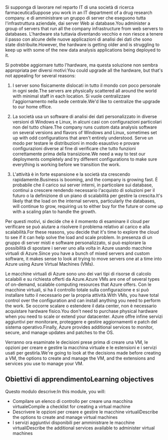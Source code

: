 <span data-ttu-id="23ebb-101">Si supponga di lavorare nel reparto IT di una società di ricerca farmaceutica</span><span class="sxs-lookup"><span data-stu-id="23ebb-101">Suppose you work in an IT department of a drug research company.</span></span> <span data-ttu-id="23ebb-102">e di amministrare un gruppo di server che eseguono tutta l'infrastruttura aziendale, dai server Web ai database.</span><span class="sxs-lookup"><span data-stu-id="23ebb-102">You administer a group of servers that run all the company infrastructure from web servers to databases.</span></span> <span data-ttu-id="23ebb-103">L'hardware sta tuttavia diventando vecchio e non riesce a tenere il passo con alcune delle nuove applicazioni di analisi dei dati che sono state distribuite.</span><span class="sxs-lookup"><span data-stu-id="23ebb-103">However, the hardware is getting older and is struggling to keep up with some of the new data analysis applications being deployed to it.</span></span>

<span data-ttu-id="23ebb-104">Si potrebbe aggiornare tutto l'hardware, ma questa soluzione non sembra appropriata per diversi motivi:</span><span class="sxs-lookup"><span data-stu-id="23ebb-104">You could upgrade all the hardware, but that's not appealing for several reasons:</span></span>

1. <span data-ttu-id="23ebb-105">I server sono fisicamente dislocati in tutto il mondo con poco personale in ogni sede.</span><span class="sxs-lookup"><span data-stu-id="23ebb-105">The servers are physically scattered all around the world with minimal staff in each location.</span></span> <span data-ttu-id="23ebb-106">Si vuole centralizzare l'aggiornamento nella sede centrale.</span><span class="sxs-lookup"><span data-stu-id="23ebb-106">We'd like to centralize the upgrade to our home office.</span></span>

1. <span data-ttu-id="23ebb-107">La società usa un software di analisi dei dati personalizzato in diverse versioni di Windows e Linux, in alcuni casi con configurazioni particolari non del tutto chiare.</span><span class="sxs-lookup"><span data-stu-id="23ebb-107">The company runs custom data analysis software on several versions and flavors of Windows and Linux, sometimes set up with odd configurations that aren't entirely understood.</span></span> <span data-ttu-id="23ebb-108">Serve un modo per testare le distribuzioni in modo esaustivo e provare configurazioni diverse al fine di verificare che tutto funzioni correttamente prima della transizione.</span><span class="sxs-lookup"><span data-stu-id="23ebb-108">We need a way to test our deployments completely and try different configurations to make sure everything is working before we transition the work.</span></span>

1. <span data-ttu-id="23ebb-109">L'attività è in forte espansione e la società sta crescendo rapidamente.</span><span class="sxs-lookup"><span data-stu-id="23ebb-109">Business is booming, and the company is growing fast.</span></span> <span data-ttu-id="23ebb-110">È probabile che il carico sui server interni, in particolare sui database, continui a crescere rendendo necessario l'acquisto di soluzioni per il futuro o la definizione di un piano di scalabilità per gestire la crescita.</span><span class="sxs-lookup"><span data-stu-id="23ebb-110">It's likely that the load on the internal servers, particularly the databases, will continue to grow, requiring us to either buy for the future or come up with a scaling plan to handle the growth.</span></span>

<span data-ttu-id="23ebb-111">Per questi motivi, si decide che è il momento di esaminare il cloud per verificare se può aiutare a risolvere il problema relativo al carico e alla scalabilità.</span><span class="sxs-lookup"><span data-stu-id="23ebb-111">For these reasons, you decide that it's time to explore the cloud to see if it can help solve the load and scale problem.</span></span> <span data-ttu-id="23ebb-112">In presenza di un gruppo di server misti e software personalizzato, si può esplorare la possibilità di spostare i server uno alla volta in Azure usando macchine virtuali di Azure.</span><span class="sxs-lookup"><span data-stu-id="23ebb-112">Since you have a bunch of mixed servers and custom software, it makes sense to look at trying to move servers one at a time into Azure using Azure Virtual Machines (VMs).</span></span>

<span data-ttu-id="23ebb-113">Le macchine virtuali di Azure sono uno dei vari tipi di risorse di calcolo scalabili e su richiesta offerti da Azure.</span><span class="sxs-lookup"><span data-stu-id="23ebb-113">Azure VMs are one of several types of on-demand, scalable computing resources that Azure offers.</span></span> <span data-ttu-id="23ebb-114">Con le macchine virtuali, si ha il controllo totale sulla configurazione e si può installare tutto il necessario per la propria attività.</span><span class="sxs-lookup"><span data-stu-id="23ebb-114">With VMs, you have total control over the configuration and can install anything you need to perform the work.</span></span> <span data-ttu-id="23ebb-115">Se occorre scalare o estendere il data center, non è necessario acquistare hardware fisico.</span><span class="sxs-lookup"><span data-stu-id="23ebb-115">You don't need to purchase physical hardware when you need to scale or extend your datacenter.</span></span> <span data-ttu-id="23ebb-116">Azure offre infine servizi aggiuntivi per monitorare, proteggere e gestire aggiornamenti e patch del sistema operativo.</span><span class="sxs-lookup"><span data-stu-id="23ebb-116">Finally, Azure provides additional services to monitor, secure, and manage updates and patches to the OS.</span></span>

<span data-ttu-id="23ebb-117">Verranno ora esaminate le decisioni prese prima di creare una VM, le opzioni per creare e gestire la macchina virtuale e le estensioni e i servizi usati per gestirla.</span><span class="sxs-lookup"><span data-stu-id="23ebb-117">We're going to look at the decisions made before creating a VM, the options to create and manage the VM, and the extensions and services you use to manage your VM.</span></span>

## <a name="learning-objectives"></a><span data-ttu-id="23ebb-118">Obiettivi di apprendimento</span><span class="sxs-lookup"><span data-stu-id="23ebb-118">Learning objectives</span></span>

<span data-ttu-id="23ebb-119">Questo modulo descrive:</span><span class="sxs-lookup"><span data-stu-id="23ebb-119">In this module, you will:</span></span>

- <span data-ttu-id="23ebb-120">Compilare un elenco di controllo per creare una macchina virtuale</span><span class="sxs-lookup"><span data-stu-id="23ebb-120">Compile a checklist for creating a virtual machine</span></span>
- <span data-ttu-id="23ebb-121">Descrivere le opzioni per creare e gestire le macchine virtuali</span><span class="sxs-lookup"><span data-stu-id="23ebb-121">Describe the options to create and manage virtual machines</span></span>
- <span data-ttu-id="23ebb-122">I servizi aggiuntivi disponibili per amministrare le macchine virtuali</span><span class="sxs-lookup"><span data-stu-id="23ebb-122">Describe the additional services available to administer virtual machines</span></span>